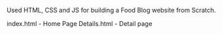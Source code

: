 Used HTML, CSS and JS for building a Food Blog website from Scratch. 

index.html - Home Page
Details.html - Detail page
